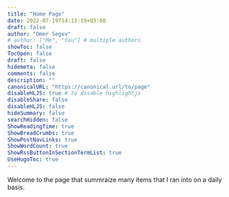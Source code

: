 ```yaml
---
title: "Home Page"
date: 2022-07-19T14:13:19+03:00
draft: false
author: "Omer Segev"
# author: ["Me", "You"] # multiple authors
showToc: false
TocOpen: false
draft: false
hidemeta: false
comments: false
description: ""
canonicalURL: "https://canonical.url/to/page"
disableHLJS: true # to disable highlightjs
disableShare: false
disableHLJS: false
hideSummary: false
searchHidden: false
ShowReadingTime: true
ShowBreadCrumbs: true
ShowPostNavLinks: true
ShowWordCount: true
ShowRssButtonInSectionTermList: true
UseHugoToc: true
---
```


Welcome to the page that summraize many items that I ran into on a daily basis.
